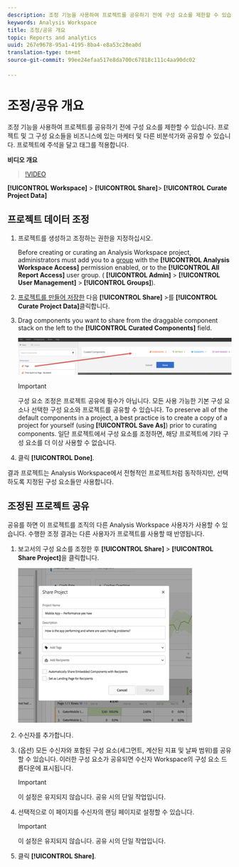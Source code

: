 ```yaml
---
description: 조정 기능을 사용하여 프로젝트를 공유하기 전에 구성 요소를 제한할 수 있습니다. 프로젝트 및 그 구성 요소들을 비즈니스에 있는 마케터 및 다른 비분석가와 공유할 수 있습니다. 프로젝트에 주석을 달고 태그를 적용합니다.
keywords: Analysis Workspace
title: 조정/공유 개요
topic: Reports and analytics
uuid: 267e9678-95a1-4195-8ba4-e8a53c28ea0d
translation-type: tm+mt
source-git-commit: 99ee24efaa517e8da700c67818c111c4aa90dc02

---
```



# 조정/공유 개요

조정 기능을 사용하여 프로젝트를 공유하기 전에 구성 요소를 제한할 수 있습니다. 프로젝트 및 그 구성 요소들을 비즈니스에 있는 마케터 및 다른 비분석가와 공유할 수 있습니다. 프로젝트에 주석을 달고 태그를 적용합니다.

**비디오 개요**

>[!VIDEO](https://www.youtube.com/watch?v=LJJRskdmlOg&amp;index=79&amp;t=0s&amp;list=PL2tCx83mn7GuNnQdYGOtlyCu0V5mEZ8sS)

**[!UICONTROL Workspace]** > **[!UICONTROL Share]**> **[!UICONTROL Curate Project Data]**

## 프로젝트 데이터 조정

1. 프로젝트를 생성하고 조정하는 권한을 지정하십시오.

   Before creating or curating an Analysis Workspace project, administrators must add you to a [group](https://marketing.adobe.com/resources/help/ko_KR/reference/groups.html) with the **[!UICONTROL Analysis Workspace Access]** permission enabled, or to the **[!UICONTROL All Report Access]** user group. ( **[!UICONTROL Admin]** > **[!UICONTROL User Management]** > **[!UICONTROL Groups]**).

1. [프로젝트를 만들어 저장한](/help/analyze/analysis-workspace/build-workspace-project/t-freeform-project.md) 다음 **[!UICONTROL Share]** >를 **[!UICONTROL Curate Project Data]**&#x200B;클릭합니다.
1. Drag components you want to share from the draggable component stack on the left to the **[!UICONTROL Curated Components]** field.

   ![](assets/curated-components.png)

   >[!IMPORTANT]
   >
   >구성 요소 조정은 프로젝트 공유에 필수가 아닙니다. 모든 사용 가능한 기본 구성 요소나 선택한 구성 요소와 프로젝트를 공유할 수 있습니다. To preserve all of the default components in a project, a best practice is to create a copy of a project for yourself (using **[!UICONTROL Save As]**) prior to curating components. 일단 프로젝트에서 구성 요소를 조정하면, 해당 프로젝트에 기타 구성 요소를 더 이상 사용할 수 없습니다.

1. 클릭 **[!UICONTROL Done]**.

결과 프로젝트는 Analysis Workspace에서 전형적인 프로젝트처럼 동작하지만, 선택하도록 지정된 구성 요소들만 사용합니다.

## 조정된 프로젝트 공유

공유를 하면 이 프로젝트를 조직의 다른 Analysis Workspace 사용자가 사용할 수 있습니다. 수행한 조정 결과는 다른 사용자가 프로젝트를 사용할 때 반영됩니다.

1. 보고서의 구성 요소를 조정한 후 **[!UICONTROL Share]** > **[!UICONTROL Share Project]**&#x200B;을 클릭합니다.

   ![](assets/share_component.png)

1. 수신자를 추가합니다.
1. (옵션) 모든 수신자와 포함된 구성 요소(세그먼트, 계산된 지표 및 날짜 범위)를 공유할 수 있습니다. 이러한 구성 요소가 공유되면 수신자 Workspace의 구성 요소 드롭다운에 표시됩니다.

   >[!IMPORTANT]
   >
   >이 설정은 유지되지 않습니다. 공유 시의 단일 작업입니다.

1. 선택적으로 이 페이지를 수신자의 랜딩 페이지로 설정할 수 있습니다.

   >[!IMPORTANT]
   >
   >이 설정은 유지되지 않습니다. 공유 시의 단일 작업입니다.

1. 클릭 **[!UICONTROL Share]**.

<!-- 

<p> <b>Annotate and tag a project</b> </p> 
<p>An alternative way to collaborate on a project is to use the Information panel. This panel will be re-introduced in an upcoming release. </p> 
<p> </p> 
<ul id="ul_EFD045FD9F3B4BF8A70637B00EE0BC9C"> 
 <li id="li_EC6C5EAF9C234E76BDA7FF0226B82083">Tag reports for sharing. </li> 
 <li id="li_CF6A438C55F847F8890F8CB674CAA4F7">Specify the recipient (filter by permission group or user name), the storage folder. In-product notifications let users know that they have a shared report waiting. </li> 
 <li id="li_C8E088DA43024277908705CB0F3A142A">Write messages or report descriptions for recipients. </li> 
 <li id="li_342EB4758C344B859757E23691068FA3"> Select the dimensions, metrics, and segments to recommend to a non-analyst colleague, who can view the report you are curating and sharing. Curating the component gives the recipient access to those components, based on their permission settings. </li> 
 <li id="li_6487500F9315481599B7F3897998879F"> Add suggested items to a previously configured report. These new items exist as recommended selectable options. </li> 
</ul>

 -->

